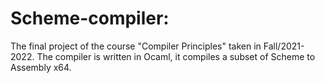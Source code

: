 # Scheme-compiler:
The final project of the course "Compiler Principles" taken in Fall/2021-2022.
The compiler is written in Ocaml, it compiles a subset of Scheme to Assembly x64.
